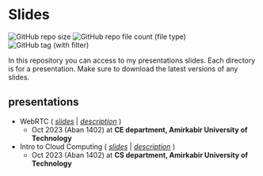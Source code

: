 # Slides

![GitHub repo size](https://img.shields.io/github/repo-size/amirhnajafiz-presentations/slides)
![GitHub repo file count (file type)](https://img.shields.io/github/directory-file-count/amirhnajafiz-presentations/slides)
![GitHub tag (with filter)](https://img.shields.io/github/v/tag/amirhnajafiz-presentations/slides)

In this repository you can access to my presentations slides. Each directory is for a presentation.
Make sure to download the latest versions of any slides.

## presentations

- WebRTC ( [_slides_]() | [_description_]() )
  - Oct 2023 (Aban 1402) at __CE department, Amirkabir University of Technology__
- Intro to Cloud Computing ( [_slides_]() | [_description_]() ) 
  - Oct 2023 (Aban 1402) at __CS department, Amirkabir University of Technology__
